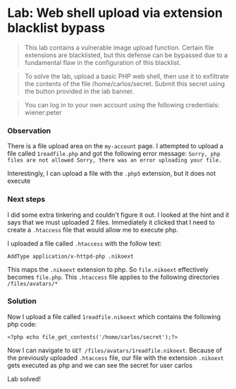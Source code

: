 # Lab: Web shell upload via extension blacklist bypass

>This lab contains a vulnerable image upload function. Certain file extensions are blacklisted, but this defense can be bypassed due to a fundamental flaw in the configuration of this blacklist.

>To solve the lab, upload a basic PHP web shell, then use it to exfiltrate the contents of the file /home/carlos/secret. Submit this secret using the button provided in the lab banner.

>You can log in to your own account using the following credentials: wiener:peter

### Observation
There is a file upload area on the `my-account` page. I attempted to upload a file called `1readfile.php` and got the following error message: `Sorry, php files are not allowed Sorry, there was an error uploading your file.`

Interestingly, I can upload a file with the `.php5` extension, but it does not execute

### Next steps
I did some extra tinkering and couldn't figure it out. I looked at the hint and it says that we must uploaded 2 files. Immediately it clicked that I need to create a `.htaccess` file that would allow me to execute php.

I uploaded a file called `.htaccess` with the follow text:

`AddType application/x-httpd-php .nikoext`

This maps the `.nikoext` extension to php. So `file.nikoext` effectively becomes `file.php`. This `.htaccess` file applies to the following directories `/files/avatars/*`

### Solution
Now I upload a file called `1readfile.nikoext` which contains the following php code: 

`<?php echo file_get_contents('/home/carlos/secret');?>`


Now I can navigate to `GET /files/avatars/1readfile.nikoext`. Because of the previously uploaded `.htaccess` file, our file with the extension `.nikoext` gets executed as php and we can see the secret for user carlos

Lab solved!
